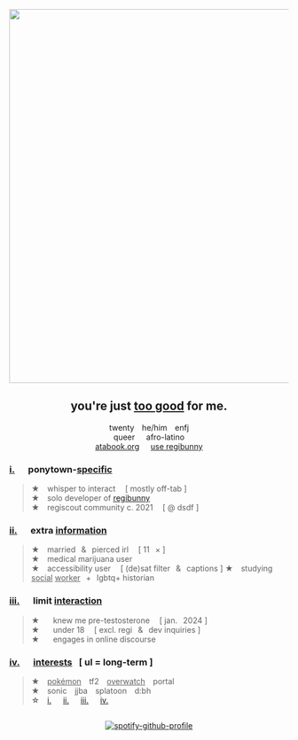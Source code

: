 <div align="center">
  <img src="https://i.postimg.cc/pr4BKzh1/01b22c2ebad0f8bd982c979dc50d433f-removebg-preview-1.png" width="675">
  
## you're just [too good](https://open.spotify.com/track/6GCusUym0CAdFS2g1qG79Y?si=d6f6e88f7ef84ff6) for me.
twenty  he/him  enfj\
queer⠀⠀afro-latino\
[atabook.org](https://hempderived.atabook.org)⠀⠀[use regibunny](https://regibunny.carrd.co)


</div>

### **<ins>i.</ins>⠀⠀ponytown-<ins>specific</ins>**
> **★**  whisper to interact⠀ [ mostly off-tab ]\
> **★**  solo developer of [regibunny](https://regibunny.carrd.co)\
> **★**  regiscout community c. 2021⠀ [ @ dsdf ]


### **<ins>ii.</ins>⠀⠀extra <ins>information</ins>**
> **★**  married⠀&⠀pierced irl⠀ [ 11⠀× ]\
**★**  medical marijuana user\
> **★**  accessibility user⠀ [ (de)sat filter⠀&⠀captions ]
**★**  studying <ins>social</ins> <ins>worker</ins>⠀+⠀lgbtq+ historian

### **<ins>iii.</ins>⠀⠀limit <ins>interaction</ins>**
> **★** ⠀⠀knew me pre-testosterone⠀ [ jan.⠀2024 ]\
**★** ⠀⠀under 18⠀ [ excl. regi⠀&⠀dev inquiries ]</sup>\
**★** ⠀⠀engages in online discourse

### **<ins>iv.</ins>⠀⠀<ins>interests</ins>⠀[ ul = long-term ]**
> **★**  <ins>pokémon</ins>  tf2  <ins>overwatch</ins>  portal\
**★**  sonic  jjba  splatoon  d:bh\
**☆**  [i.](https://mspaintadventures.fandom.com/wiki/Dave_Strider)   [ii.](https://deltarune.fandom.com/wiki/Susie)   [iii.](https://overwatch.fandom.com/wiki/Venture)   [iv.](https://overwatch.fandom.com/wiki/Cassidy)
##  

<div align="center">

  [![spotify-github-profile](https://spotify-github-profile.kittinanx.com/api/view?uid=1osmny1bc0de3a5c2cmr0p1v8&cover_image=true&theme=compact&show_offline=false&background_color=121212&interchange=false)](https://github.com/kittinan/spotify-github-profile)
</div>

 
